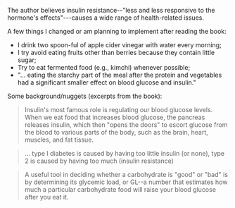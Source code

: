 The author believes insulin resistance--"less and less responsive to the hormone's effects"---causes a wide range of health-related issues.

A few things I changed or am planning to implement after reading the book:
- I drink two spoon-ful of apple cider vinegar with water every morning;
- I try avoid eating fruits other than berries because they contain little sugar;
- Try to eat fermented food (e.g., kimchi) whenever possible;
- "... eating the starchy part of the meal after the protein and vegetables had a significant smaller effect on blood glucose and insulin."

Some background/nuggets (excerpts from the book):

> Insulin's most famous role is regulating our blood glucose levels. When we eat food that increases blood glucose, the pancreas releases insulin, which then "opens the doors" to escort glucose from the blood to various parts of the body, such as the brain, heart, muscles, and fat tissue.

> ... type I diabetes is caused by having too little insulin (or none), type 2 is caused by having too much (insulin resistance)

> A useful tool in deciding whether a carbohydrate is "good" or "bad" is by determining its glycemic load, or GL--a number that estimates how much a particular carbohydrate food will raise your blood glucose after you eat it.